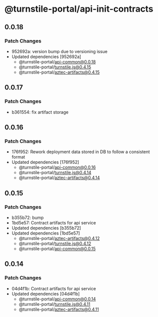 # @turnstile-portal/api-init-contracts

## 0.0.18

### Patch Changes

- 952692a: version bump due to versioning issue
- Updated dependencies [952692a]
  - @turnstile-portal/api-common@0.0.18
  - @turnstile-portal/turnstile.js@0.4.15
  - @turnstile-portal/aztec-artifacts@0.4.15

## 0.0.17

### Patch Changes

- b361554: fix artifact storage

## 0.0.16

### Patch Changes

- 176f952: Rework deployment data stored in DB to follow a consistent format
- Updated dependencies [176f952]
  - @turnstile-portal/api-common@0.0.16
  - @turnstile-portal/turnstile.js@0.4.14
  - @turnstile-portal/aztec-artifacts@0.4.14

## 0.0.15

### Patch Changes

- b355b72: bump
- 1bd5e57: Contract artifacts for api service
- Updated dependencies [b355b72]
- Updated dependencies [1bd5e57]
  - @turnstile-portal/aztec-artifacts@0.4.12
  - @turnstile-portal/turnstile.js@0.4.12
  - @turnstile-portal/api-common@0.0.15

## 0.0.14

### Patch Changes

- 04d4f1b: Contract artifacts for api service
- Updated dependencies [04d4f1b]
  - @turnstile-portal/api-common@0.0.14
  - @turnstile-portal/turnstile.js@0.4.11
  - @turnstile-portal/aztec-artifacts@0.4.11
